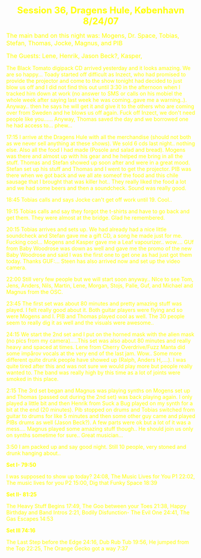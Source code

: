 <!DOCTYPE HTML PUBLIC "-//W3C//DTD HTML 4.01 Transitional//EN">
<html>

<head>
  <title>Session 36 Diary</title>
  <meta http-equiv="Content-Type" content="text/html; charset=iso-8859-1">
</head>

<body background="../IMAGES/backgrounds/starsnatural.jpg" text="#FFFF00">
  <p align="center"><strong>
      <font size="5">Session 36, Dragens Hule, K&oslash;benhavn
        8/24/07</font>
    </strong></p>
  <p align="left">
    <font size="3">The main band on this night was: Mogens, Dr. Space,
      Tobias, Stefan, Thomas, Jocke, Magnus, and PIB</font>
  </p>
  <p align="left">
    <font size="3">The Guests: Lene, Henrik, Jason Beck?, Kasper,
    </font>
  </p>
  <p>The Black Tomato digipack CD arrived yesterday and it looks amazing. We are
    so happy... Toady started off difficult as Inzect, who had promised to provide
    the projector and come to the show tonight had decided to just blow us off and
    I did not find this out until 3:30 in the afternoon when I tracked him down
    at work (no answer to SMS or calls on his mobiel the whole week after saying
    last week he was coming..gave me a warning..). Anyway.. then he says he will
    get it and give it to the others who are coming over from Sweden and he blows
    us off again. Fuck off Inzect, we don't need people like you...... Anyway, Thomas
    saved the day and we borrowed one he had access to... phew...</p>
  <p>17:15 I arrive at the Dragens Hule with all the merchandise (should not both
    as we never sell anything at these shows). We sold 6 cds last night.. nothing
    else. Also all the food I had made (Posole and salad and bread). Mogens was
    there and almost up with his gear and he helped me bring in all the stuff. Thomas
    and Stefan showed up soon after and were in a great mood. Stefan set up his
    stuff and Thomas and I went to get the projector. PIB was there when we got
    back and we all ate someof the food and this chile sausage that I brought that
    was killer hot.. They really liked the food a lot and we had some beers and
    then a soundcheck. Sound was really good. </p>
  <p>18:45 Tobias calls and says Jocke can't get off work until 19. Cool..</p>
  <p>19:15 Tobias calls and say they forgot the t-shirts and have to go back and
    get them. They were almost at the bridge. Glad he remembered.</p>
  <p>20:15 Tobias arrives and sets up. We had already had a nice little soundcheck
    and Stefan gave me a gift CD, a song he made just for me. Fucking cool... Mogens
    and Kasper gave me a Leaf vapourizer.. wow.... GUf from Baby Woodrose was down
    as well and gave me the promo of the new Baby Woodrose and said I was the first
    one to get one as had just got them today. Thanks GUF:... Steen has also arrived
    now and set up the video camera. </p>
  <p>22:00 Still very few people but we will start soon anyway.. NIce to see Tom,
    Jens, Anders, Nils, Martin, Lene, Morgan, Stojs, Palle, Guf, and Michael and
    Magnus from the OSC. </p>
  <p>23:45 The first set was about 80 minutes and pretty amazing stuff was played.
    I felt really good about it. Both guitar players were flying and so were Mogens
    and I. PIB and Thomas played cool as well. The 30 people seem to really dig
    it as well and the visuals were awesome..</p>
  <p>24:15 We start the 2nd set and I put on the horned mask with the alien mask
    (no pics from my camera).....This set was also about 80 minutes and really heavy
    and spaced at times. Lene from Cherry Overdrive/Fuzz Manta did some imp&aring;rov
    vocals at the very end of the last jam. Wow.. Some more different quite drunk
    people have showed up (Ralph, Anders H,....). I was quite tired after this and
    was not sure we would play more but people really wanted to. The band was really
    high by this time as a lot of joints were smoked in this place. </p>
  <p>2:15 The 3rd set began and Magnus was playing synths on Mogens set up and Thomas
    (passed out during the 2nd set) was back playing again. I only played a little
    bit and then Henrik from Suck a Bug played on my synth for a bit at the end
    (20 minutes). Pib stopped on drums and Tobias switched from guitar to drums
    for like 5 minutes and then some other guy came and played PIBs drums as well
    (Jason Beck?). A few parts were ok but a lot of it was a mess.... Magnus played
    some amazing stuff though.. He should join us only on synths sometime for sure..
    Great musician... </p>
  <p>3:50 I am packed up and say good night. Still 10 people, very stoned and drunk
    hanging about.. </p>
  <p><strong>Set I- 79:50</strong></p>
  <p>I was supposed to show up today? 24:08, The Music Lives for You P1 22:02, The
    music lives for you P2 15:00, Dig that Funky Space 18:39</p>
  <p><strong>Set II- 81:25</strong></p>
  <p>The Heavy Stuff Begins 17:49, The Goo between your Toes 21:38, Happy Birthday
    and Band Intros 2:21, Bodily Disfunction- The Evil One 24:41, The Gas Escapes
    14:53</p>
  <p><strong>Set III 74:16</strong></p>
  <p>The Last Step before the Edge 24:16, Dub Rub Tub 19:56, He jumped from the
    Top 22:25, The Orange Gecko got a way 7:37</p>
  <p>&nbsp;</p>
  <p>&nbsp; </p>
</body>

</html>